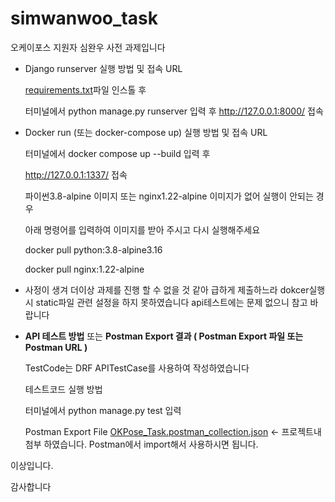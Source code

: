 # simwanwoo_task
오케이포스 지원자 심완우 사전 과제입니다

- Django runserver 실행 방법 및 접속 URL
  
  [requirements.txt](requirements.txt)파일 인스톨 후
  
  터미널에서 python manage.py runserver 입력 후 
  http://127.0.0.1:8000/ 접속


- Docker run (또는 docker-compose up) 실행 방법 및 접속 URL

    터미널에서 docker compose up --build 입력 후

    http://127.0.0.1:1337/ 접속
    
    파이썬3.8-alpine 이미지 또는 nginx1.22-alpine 이미지가 없어 실행이 안되는 경우 
    
    아래 명령어를 입력하여 이미지를 받아 주시고 다시 실행해주세요

    docker pull python:3.8-alpine3.16 

    docker pull nginx:1.22-alpine

- 사정이 생겨 더이상 과제를 진행 할 수 없을 것 같아 급하게
제출하느라 dokcer실행시 static파일 관련 설정을 하지 못하였습니다 api테스트에는 문제 없으니 참고 바랍니다
    







- **API 테스트 방법** 또는 **Postman Export 결과 ( Postman Export 파일 또는 Postman URL )**

    TestCode는 DRF APITestCase를 사용하여 작성하였습니다
    
    테스트코드 실행 방법

    터미널에서 python manage.py test 입력

    Postman Export File 
    [OKPose_Task.postman_collection.json](OKPose_Task.postman_collection.json) <- 프로젝트내 첨부 하였습니다. Postman에서 import해서 사용하시면 됩니다.



이상입니다.

감사합니다
    
    
    